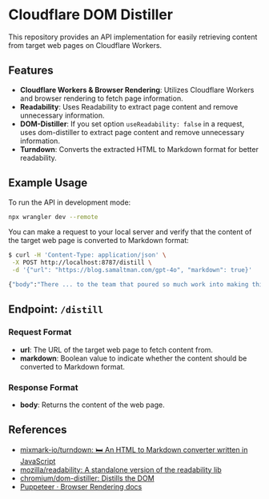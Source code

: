 # Cloudflare DOM Distiller

This repository provides an API implementation for easily retrieving content from target web pages on Cloudflare Workers.

## Features

- **Cloudflare Workers & Browser Rendering**: Utilizes Cloudflare Workers and browser rendering to fetch page information.
- **Readability**: Uses Readability to extract page content and remove unnecessary information.
- **DOM-Distiller**: If you set option `useReadability: false` in a request, uses dom-distiller to extract page content and remove unnecessary information.
- **Turndown**: Converts the extracted HTML to Markdown format for better readability.

## Example Usage

To run the API in development mode:

```bash
npx wrangler dev --remote
```

You can make a request to your local server and verify that the content of the target web page is converted to Markdown format:

```bash
$ curl -H 'Content-Type: application/json' \
 -X POST http://localhost:8787/distill \
 -d '{"url": "https://blog.samaltman.com/gpt-4o", "markdown": true}'

{"body":"There ... to the team that poured so much work into making this happen!"}
```

## Endpoint: `/distill`

### Request Format

- **url**: The URL of the target web page to fetch content from.
- **markdown**: Boolean value to indicate whether the content should be converted to Markdown format.

### Response Format

- **body**: Returns the content of the web page.

## References

- [mixmark\-io/turndown: 🛏 An HTML to Markdown converter written in JavaScript](https://github.com/mixmark-io/turndown)
- [mozilla/readability: A standalone version of the readability lib](https://github.com/mozilla/readability)
- [chromium/dom\-distiller: Distills the DOM](https://github.com/chromium/dom-distiller)
- [Puppeteer · Browser Rendering docs](https://developers.cloudflare.com/browser-rendering/platform/puppeteer/)
